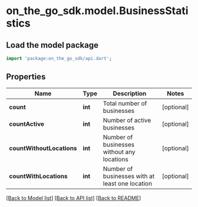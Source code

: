 # on_the_go_sdk.model.BusinessStatistics

## Load the model package
```dart
import 'package:on_the_go_sdk/api.dart';
```

## Properties
Name | Type | Description | Notes
------------ | ------------- | ------------- | -------------
**count** | **int** | Total number of businesses | [optional] 
**countActive** | **int** | Number of active businesses | [optional] 
**countWithoutLocations** | **int** | Number of businesses without any locations | [optional] 
**countWithLocations** | **int** | Number of businesses with at least one location | [optional] 

[[Back to Model list]](../README.md#documentation-for-models) [[Back to API list]](../README.md#documentation-for-api-endpoints) [[Back to README]](../README.md)


